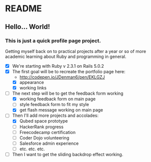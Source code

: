 # README

## Hello... World!
### This is just a quick profile page project.

Getting myself back on to practical projects after a year or so of more
academic learning about Ruby and programming in general.

* [x] We're starting with Ruby v 2.3.1 on  Rails 5.0.2
* [x] The first goal will be to recreate the portfolio page here:
  - http://codepen.io/JDenman6/pen/EKLGZJ
  - [x] appearance
  - [x] working links
* [ ] The next step will be to get the feedback form working
  - [x] working feedback form on main page
  - [ ] style feedback form to fit my style
  - [x] get flash message working on main page 
* [ ] Then I'll add more projects and accolades:
  - [x] Qubed space prototype
  - [ ] HackerRank progress
  - [ ] Freecodecamp certification
  - [ ] Coder Dojo volunteering
  - [ ] Salesforce admin experience
  - [ ] etc. etc. etc.
* [ ] Then I want to get the sliding backdrop effect working.

